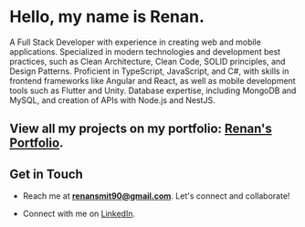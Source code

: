 # Hello, my name is Renan.

A Full Stack Developer with experience in creating web and mobile applications. Specialized in modern technologies and development best practices, such as Clean Architecture, Clean Code, SOLID principles, and Design Patterns. Proficient in TypeScript, JavaScript, and C#, with skills in frontend frameworks like Angular and React, as well as mobile development tools such as Flutter and Unity. Database expertise, including MongoDB and MySQL, and creation of APIs with Node.js and NestJS.

## View all my projects on my portfolio: [Renan's Portfolio](https://renan-dev.netlify.app/).

## Get in Touch

- Reach me at **renansmit90@gmail.com**. Let's connect and collaborate!

- Connect with me on [LinkedIn](https://www.linkedin.com/in/renanneves/).
